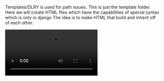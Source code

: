 Templates/DLRY is used for path issues. This is just the template folder.
Here we will create HTML files which have the capabilities of special syntax which is only in django
The idea is to make HTML that build and inherit off of each other.


<video autoplay="autoplay" controls="controls" preload="preload">
            <source src="{% static 'DLRY/videos/HOOPALTERCATION.mov' type='video/mp4' %}"></source> 
        </video>
